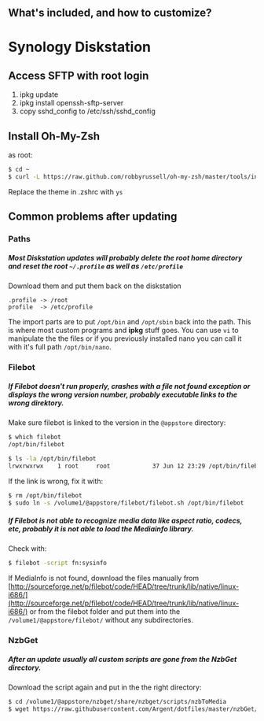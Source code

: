 ## What's included, and how to customize?

# Synology Diskstation

## Access SFTP with root login

  1. ipkg update
  2. ipkg install openssh-sftp-server
  3. copy sshd_config to /etc/ssh/sshd_config

## Install Oh-My-Zsh

as root:

```bash
$ cd ~
$ curl -L https://raw.github.com/robbyrussell/oh-my-zsh/master/tools/install.sh | sh
```

Replace the theme in .zshrc with `ys`

## Common problems after updating

### Paths

##### Most Diskstation updates will probably delete the root home directory and reset the root `~/.profile` as well as `/etc/profile`

Download them and put them back on the diskstation

```
.profile -> /root  
profile  -> /etc/profile
```

The import parts are to put `/opt/bin` and `/opt/sbin` back into the path. This is where most custom programs and **ipkg** stuff goes. You can use `vi` to manipulate the the files or if you previously installed nano you can call it with it's full path `/opt/bin/nano`.

### Filebot

##### If Filebot doesn't run properly, crashes with a file not found exception or displays the wrong version number, probably executable links to the wrong direktory.

Make sure filebot is linked to the version in the `@appstore` directory:

```bash
$ which filebot
/opt/bin/filebot

$ ls -la /opt/bin/filebot
lrwxrwxrwx    1 root     root            37 Jun 12 23:29 /opt/bin/filebot -> /volume1/@appstore/filebot/filebot.sh
```
If the link is wrong, fix it with:

```bash
$ rm /opt/bin/filebot
$ sudo ln -s /volume1/@appstore/filebot/filebot.sh /opt/bin/filebot
```


##### If Filebot is not able to recognize media data like aspect ratio, codecs, etc, probably it is not able to load the Mediainfo library.

Check with:

```bash
$ filebot -script fn:sysinfo
```

If MediaInfo is not found, download the files manually from [http://sourceforge.net/p/filebot/code/HEAD/tree/trunk/lib/native/linux-i686/](http://sourceforge.net/p/filebot/code/HEAD/tree/trunk/lib/native/linux-i686/) or from the filebot folder and put them into the `/volume1/@appstore/filebot/` without any subdirectories.


### NzbGet

##### After an update usually all custom scripts are gone from the NzbGet directory.

Download the script again and put in the the right directory:

```bash
$ cd /volume1/@appstore/nzbget/share/nzbget/scripts/nzbToMedia
$ wget https://raw.githubusercontent.com/Argent/dotfiles/master/nzbGet/nzbToFilebot.sh
```
